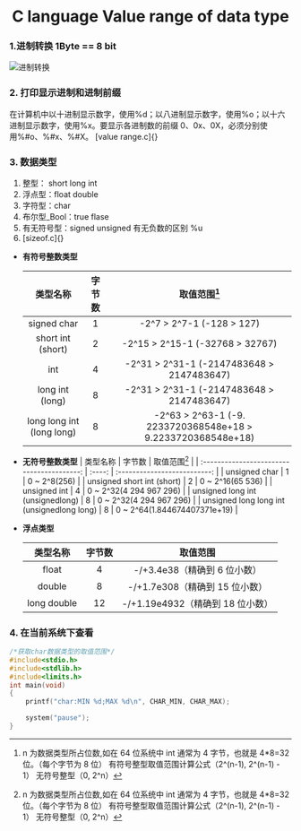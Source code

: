 # <center> C language Value range of data type </center>

### 1.进制转换 1Byte == 8 bit

![进制转换](https://gitee.com/Hello-Chen/Hello-Chen_Pictures/raw/master/res/20200212140102.png)

### 2. 打印显示进制和进制前缀

在计算机中以十进制显示数字，使用%d；以八进制显示数字，使用%o；以十六进制显示数字，使用%x。要显示各进制数的前缀 0、0x、0X，必须分别使用%#o、%#x、%#X。
[value range.c]{}

### 3. 数据类型

1. 整型： short long int
2. 浮点型：float double
3. 字符型：char
4. 布尔型\_Bool：true flase
5. 有无符号型：signed unsigned 有无负数的区别 %u
6. [sizeof.c]{}

- **有符号整数类型**

  |         类型名称          | 字节数 |                         取值范围[^1]                         |
  | :-----------------------: | :----: | :----------------------------------------------------------: |
  |        signed char        |   1    |                  -2^7 > 2^7-1 (-128 > 127)                   |
  |     short int (short)     |   2    |               -2^15 > 2^15-1 (-32768 > 32767)                |
  |            int            |   4    |          -2^31 > 2^31-1 (-2147483648 > 2147483647)           |
  |      long int (long)      |   8    |          -2^31 > 2^31-1 (-2147483648 > 2147483647)           |
  | long long int (long long) |   8    | -2^63 > 2^63-1 (-9. 2233720368548e+18 > 9.2233720368548e+18) |

[^1]: n 为数据类型所占位数,如在 64 位系统中 int 通常为 4 字节，也就是 4\*8=32 位。（每个字节为 8 位）
有符号整型取值范围计算公式（2^(n-1), 2^(n-1) - 1）
无符号整型（0, 2^n）

- **无符号整数类型**
  | 类型名称 | 字节数 | 取值范围[^1] |
  | :----------------------------------------: | :----: | :--------------------------: |
  | unsigned char | 1 | 0 ~ 2^8(256) |
  | unsigned short int (short) | 2 | 0 ~ 2^16(65 536) |
  | unsigned int | 4 | 0 ~ 2^32(4 294 967 296) |
  | unsigned long int (unsignedlong) | 8 | 0 ~ 2^32(4 294 967 296) |
  | unsigned long long int (unsignedlong long) | 8 | 0 ~ 2^64(1.844674407371e+19) |

- **浮点类型**

  |  类型名称   | 字节数 |             取值范围             |
  | :---------: | :----: | :------------------------------: |
  |    float    |   4    |   -/+3.4e38（精确到 6 位小数）   |
  |   double    |   8    |  -/+1.7e308（精确到 15 位小数）  |
  | long double |   12   | -/+1.19e4932（精确到 18 位小数） |

### 4. 在当前系统下查看

```c
/*获取char数据类型的取值范围*/
#include<stdio.h>
#include<stdlib.h>
#include<limits.h>
int main(void)
{
	printf("char:MIN %d;MAX %d\n", CHAR_MIN, CHAR_MAX);

    system("pause");
}
```
